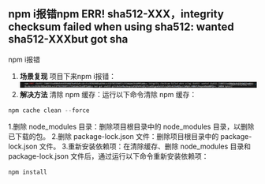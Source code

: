 
## npm i报错npm ERR! sha512-XXX，integrity checksum failed when using sha512: wanted sha512-XXXbut got sha

npm i报错

1. **场景复现**
项目下来npm i报错：
![alt text](image.png)
1. **解决方法**
清除 npm 缓存：运行以下命令清除 npm 缓存：
```ts
npm cache clean --force
```
1.删除 node_modules 目录：删除项目根目录中的 node_modules 目录，以删除已下载的包。
2.删除 package-lock.json 文件：删除项目根目录中的 package-lock.json 文件。
3.重新安装依赖项：在清除缓存、删除 node_modules 目录和 package-lock.json 文件后，通过运行以下命令重新安装依赖项：

```ts
npm install
```
